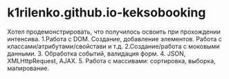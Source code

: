 # k1rilenko.github.io-keksobooking
Хотел продемонстрировать, что получилось освоить при прохождении интенсива. 
1.Работа с DOM. Создание, добавление элементов. Работа с классами/атрибутами/свойстави и т.д.
2.Создание/работа с моковыми данными.
3. Обработка событий, валидация форм.
4. JSON, XMLHttpRequest, AJAX.
5. Работа с массивами: сортировка, выборка, мапирование.

